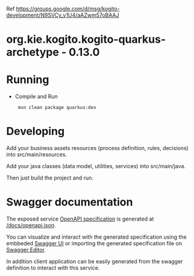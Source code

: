Ref https://groups.google.com/d/msg/kogito-development/N9SVCy_y1U4/aAZwm57oBAAJ

# org.kie.kogito.kogito-quarkus-archetype - 0.13.0 #

# Running

- Compile and Run

    ```
     mvn clean package quarkus:dev
    ```

# Developing

Add your business assets resources (process definition, rules, decisions) into src/main/resources.

Add your java classes (data model, utilities, services) into src/main/java.

Then just build the project and run.


# Swagger documentation

The exposed service [OpenAPI specification](https://swagger.io/docs/specification) is generated at 
[/docs/openapi.json](http://localhost:8080/docs/openapi.json).

You can visualize and interact with the generated specification using the embbeded [Swagger UI](http://localhost:8080/swagger-ui) or importing the generated specification file on [Swagger Editor](https://editor.swagger.io).

In addition client application can be easily generated from the swagger definition to interact with this service.
